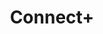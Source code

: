 ---
title: Connect+
excerpt: ''
deprecated: false
hidden: false
metadata:
  title: ''
  description: ''
  robots: index
next:
  description: ''
---